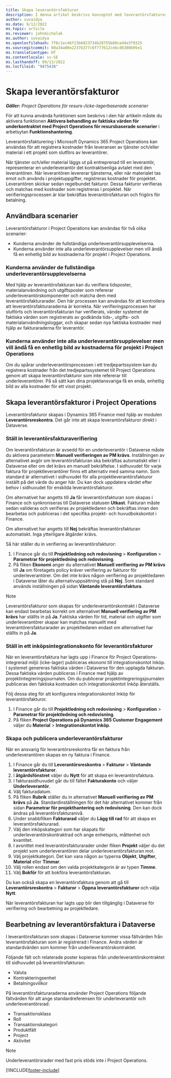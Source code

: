 ```yaml
---
title: Skapa leverantörsfakturor
description: I denna artikel beskrivs konceptet med leverantörsfakturor samt hur du skapar dem i Microsoft Dynamics 365 Project Operations.
author: suvaidya
ms.date: 9/12/2022
ms.topic: article
ms.reviewer: johnmichalak
ms.author: suvaidya
ms.openlocfilehash: 7f6c1ec46f23b6823734b28755b80ced4e3f9325
ms.sourcegitcommit: 60a34a00e2237b377c6f777612cebcd6380b05e1
ms.translationtype: HT
ms.contentlocale: sv-SE
ms.lasthandoff: 09/13/2022
ms.locfileid: "9475438"
---
```

# <a name="create-vendor-invoices"></a>Skapa leverantörsfakturor

_**Gäller:** Project Operations för resurs-/icke-lagerbaserade scenarier_

För att kunna använda funktionen som beskrivs i den här artikeln måste du aktivera funktionen **Aktivera behandling av faktiska värden för underkontraktet med Project Operations för resursbaserade scenarier** i arbetsytan **Funktionshantering**.

Leverantörsfakturering i Microsoft Dynamics 365 Project Operations kan användas för att registrera kostnader från leveranser av tjänster och/eller material i ett projekt som slutförs av leverantörer.

När tjänster och/eller material läggs ut på entreprenad till en leverantör, representerar en underleverantör det kontraktsenliga avtalet med den leverantören. När leverantören levererar tjänsterna, eller när materialet tas emot och används i projektuppgifter, registreras kostnader för projektet. Leverantören skickar sedan regelbundet fakturor. Dessa fakturor verifieras och matchas med kostnader som registreras i projektet. När verifieringsprocessen är klar bekräftas leverantörsfakturan och frigörs för betalning.

## <a name="scenarios-for-use"></a>Användbara scenarier

Leverantörsfakturor i Project Operations kan användas för två olika scenarier:

- Kunderna använder de fullständiga underleverantörsupplevelserna.
- Kunderna använder inte alla underleverantörsupplevelser men vill ändå få en enhetlig bild av kostnaderna för projekt i Project Operations.

### <a name="customers-use-the-full-subcontracting-experiences"></a>Kunderna använder de fullständiga underleverantörsupplevelserna

Med hjälp av leverantörsfakturan kan du verifiera tidsposter, materialanvändning och utgiftsposter som refererar underleverantörskomponenter och matcha dem med leverantörsfakturarader. Den här processen kan användas för att kontrollera att leverantörsfakturaraderna är korrekta. När verifieringsprocessen har slutförts och leverantörsfakturan har verifierats, vänder systemet de faktiska värden som registrerats av godkända tids-, utgifts- och materialanvändningsloggar, och skapar sedan nya faktiska kostnader med hjälp av fakturaraderna för leverantör.

### <a name="customers-dont-use-the-full-subcontracting-experiences-but-want-to-have-a-unified-view-of-costs-on-projects-in-project-operations"></a>Kunderna använder inte alla underleverantörsupplevelser men vill ändå få en enhetlig bild av kostnaderna för projekt i Project Operations

Om du spårar underleverantörsprocessen i ett tredjepartssystem kan du registrera kostnader från det tredjepartssystemet till Project Operations genom att skapa leverantörsfakturor som inte refererar till underleverantörer. På så sätt kan dina projektansvariga få en enda, enhetlig bild av alla kostnader för ett visst projekt.

## <a name="create-vendor-invoices-in-project-operations"></a>Skapa leverantörsfakturor i Project Operations

Leverantörsfakturor skapas i Dynamics 365 Finance med hjälp av modulen **Leverantörsreskontra**. Det går inte att skapa leverantörsfakturor direkt i Dataverse.

### <a name="set-up-vendor-invoice-verification"></a>Ställ in leverantörsfakturaverifiering

Om leverantörsfakturan är avsedd för en underleverantör i Dataverse måste du aktivera parametern **Manuell verifieringen av PM krävs**. Inställningen av alternativet avgör om leverantörsfakturan ska bekräftas automatiskt eller i Dataverse eller om det krävs en manuell bekräftelse. I sidhuvudet för varje faktura för projektleverantörer finns ett alternativ med samma namn. Som standard är alternativet i sidhuvudet för alla projektleverantörsfakturor inställt på det värde du anger här. Du kan dock uppdatera värdet efter behov i sidhuvudet för enskilda leverantörsfakturor.

Om alternativet har angetts till **Ja** får leverantörsfakturan som skapas i Finance och synkroniseras till Dataverse statusen **Utkast**. Fakturan måste sedan valideras och verifieras av projektledaren och bekräftas innan den bearbetas och publiceras i det specifika projekt- och huvudbokskontot i Finance.

Om alternativet har angetts till **Nej** bekräftas leverantörsfakturan automatiskt. Inga ytterligare åtgärder krävs.

Så här ställer du in verifiering av leverantörsfakturor:

1. I Finance går du till **Projektledning och redovisning** \> **Konfiguration** \> **Parametrar för projektledning och redovisning**.
1. På fliken **Ekonomi** anger du alternativet **Manuell verifiering av PM krävs** till **Ja** om företagets policy kräver verifiering av fakturor för underleverantörer. Om det inte krävs någon verifiering av projektledaren i Dataverse låter du alternativuppsättning stå på **Nej**. Som standard används inställningen på sidan **Väntande leverantörsfaktura**.

> [!NOTE]
> Leverantörsfakturor som skapas för underleverantörskontrakt i Dataverse kan endast bearbetas korrekt om alternativet **Manuell verifiering av PM krävs** har ställts in på **Ja**. Faktiska värden för tid, material och utgifter som underleverantörer skapar kan matchas manuellt med leverantörersfakturarader av projektledaren endast om alternativet har ställts in på **Ja**.

### <a name="set-up-a-procurement-integration-account-for-vendor-invoices"></a>Ställ in ett inköpsintegrationskonto för leverantörsfakturor

När en leverantörsfaktura har lagts upp i Finance för Project Operations-integrerad miljö (icke-lager) publiceras ekonomi till integrationskontot Inköp. I systemet genereras faktiska värden i Dataverse för den upplagda fakturan. Dessa faktiska värden publiceras i Finance med hjälp av projektintegreringsjournalen. Om du publicerar projektintegreringsjournalen publiceras den faktiska kostnaden och integrationskontot Inköp återställs.

Följ dessa steg för att konfigurera integrationskontot Inköp för leverantörsfakturor.

1. I Finance går du till **Projektledning och redovisning** \> **Konfiguration** \> **Parametrar för projektledning och redovisning**.
1. På fliken **Project Operations på Dynamics 365 Customer Engagement** väljer du **Material** \> **Integrationskontot Inköp**.

### <a name="create-and-post-subcontract-vendor-invoices"></a>Skapa och publicera underleverantörsfakturor

När en ansvarig för leverantörsreskontra får en faktura från underleverantören skapas en ny faktura i Finance.

1. I Finance går du till **Leverantörsreskontra** \> **Fakturor** \> **Väntande leverantörsfakturor**.
1. I **åtgärdsfönstret** väljer du **Nytt** för att skapa en leverantörsfaktura.
1. I fakturasidhuvudet går du till fältet **Fakturakonto** och väljer **Underleverantör**.
1. Välj fakturadatum.
1. På fliken **Rubrik** ställer du in alternativet **Manuell verifiering av PM krävs** på **Ja**. Standardinställningen för det här alternativet kommer från sidan **Parametrar för projekthantering och redovisning**. Den kan dock ändras på leverantörsfakturanivå.
1. Under snabbfliken **Fakturarad** väljer du **Lägg till rad** för att skapa en leverantörsfakturarad.
1. Välj den inköpskategori som har skapats för underleverantörskontraktrad och ange enhetspris, måttenhet och kvantitet.
1. I avsnittet med leverantörsfakturarader under fliken **Projekt** väljer du det projekt som underleverantören delar underleverantörsfakturan mot.
1. Välj projektkategori. Det kan vara någon av typerna **Objekt**, **Utgifter**, **Material** eller **Timmar**.
1. Välj rollen endast om den valda projektkategorin är av typen **Timme**.
1. Välj **Bokför** för att bokföra leverantörsfakturan.

Du kan också skapa en leverantörsfaktura genom att gå till **Leverantörsreskontra** \> **Fakturor** \> **Öppna leverantörsfakturor** och välja **Nytt**.

När leverantörsfakturan har lagts upp blir den tillgänglig i Dataverse för verifiering och bearbetning av projektledare.

## <a name="vendor-invoice-processing-in-dataverse"></a>Bearbetning av leverantörsfaktura i Dataverse

I leverantörsfakturan som skapas i Dataverse kommer vissa fältvärden från leverantörsfakturan som är registrerad i Finance. Andra värden är standardvärden som kommer från underleverantörskontraktet.

Följande fält och relaterade poster kopieras från underleverantörskontraktet till sidhuvudet på leverantörsfakturan:

- Valuta
- Kontrakteringsenhet
- Betalningsvillkor

På leverantörsfakturaraderna använder Project Operations följande fältvärden för att ange standardreferensen för underleverantör och underleverantörsrad:

- Transaktionsklass
- Roll
- Transaktionskategori
- Produktfält
- Project
- Aktivitet

> [!NOTE]
> Underleverantörsrader med fast pris stöds inte i Project Operations.

[!INCLUDE[footer-include](../includes/footer-banner.md)]
